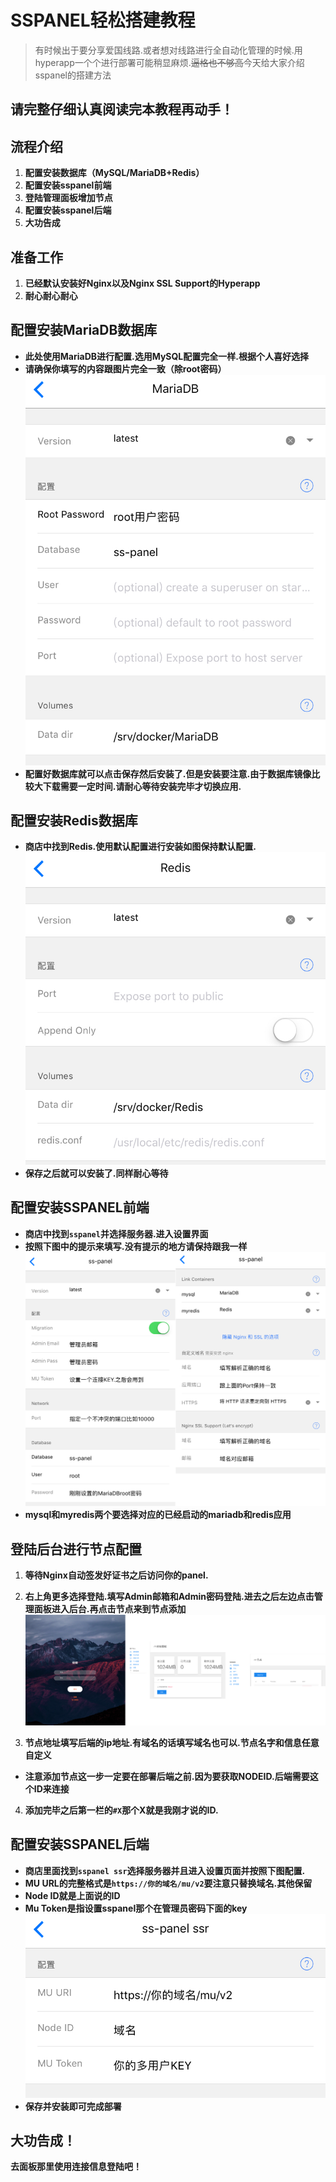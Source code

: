 # SSPANEL轻松搭建教程

> 有时候出于要分享爱国线路.或者想对线路进行全自动化管理的时候.用hyperapp一个个进行部署可能稍显麻烦.~~逼格也不够高~~今天给大家介绍sspanel的搭建方法


## 请完整仔细认真阅读完本教程再动手！

## 流程介绍

1. **配置安装数据库（MySQL/MariaDB+Redis）**
2. **配置安装sspanel前端**
3. **登陆管理面板增加节点**
4. **配置安装sspanel后端**
5. **大功告成**

## 准备工作

1. **已经默认安装好Nginx以及Nginx SSL Support的Hyperapp**
2. **耐心耐心耐心**

## 配置安装MariaDB数据库

* **此处使用MariaDB进行配置.选用MySQL配置完全一样.根据个人喜好选择**
* **请确保你填写的内容跟图片完全一致（除root密码）**
  ![](.../../images/panel-1.jpg)
* **配置好数据库就可以点击保存然后安装了.但是安装要注意.由于数据库镜像比较大下载需要一定时间.请耐心等待安装完毕才切换应用.**

## 配置安装Redis数据库

* **商店中找到Redis.使用默认配置进行安装如图保持默认配置.**
  ![](.../../images/panel-2.jpg)
* **保存之后就可以安装了.同样耐心等待**


## 配置安装SSPANEL前端

* **商店中找到`sspanel`并选择服务器.进入设置界面**
* **按照下图中的提示来填写.没有提示的地方请保持跟我一样**
  ![](.../../images/panel-3.jpg)
* **mysql和myredis两个要选择对应的已经启动的mariadb和redis应用**

## 登陆后台进行节点配置

1. **等待Nginx自动签发好证书之后访问你的panel.**
2. **右上角更多选择登陆.填写Admin邮箱和Admin密码登陆.进去之后左边点击管理面板进入后台.再点击节点来到节点添加**
   ![](.../../images/panel-4.jpg)

3. **节点地址填写后端的ip地址.有域名的话填写域名也可以.节点名字和信息任意自定义**
* **注意添加节点这一步一定要在部署后端之前.因为要获取NODEID.后端需要这个ID来连接**
4. **添加完毕之后第一栏的`#X`那个X就是我刚才说的ID.**

## 配置安装SSPANEL后端

* **商店里面找到`sspanel ssr`选择服务器并且进入设置页面并按照下图配置.**
* **MU URL的完整格式是`https://你的域名/mu/v2`要注意只替换域名.其他保留**
* **Node ID就是上面说的ID**
* **Mu Token是指设置sspanel那个在管理员密码下面的key**
  ![](.../../images/panel-5.jpg)
* **保存并安装即可完成部署**

## 大功告成！

**去面板那里使用连接信息登陆吧！**

